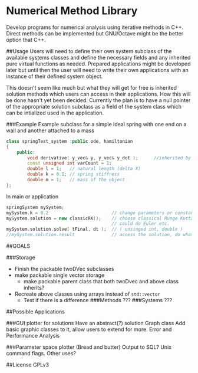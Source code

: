 Numerical Method Library 
============
Develop programs for numerical analysis using iterative methods in C++.  Direct methods can be implemented but GNU/Octave might be the better option that C++.

##Usage
Users will need to define their own system subclass of the available systems classes and define the necessary fields and any inherited pure virtual functions as needed.  Prepared applications might be developed later but until then the user will need to write their own applications with an instance of their defined system object.

This doesn't seem like much but what they will get for free is inherited solution methods which users can access in their applications.  How this will be done hasn't yet been decided.  Currently the plan is to have a null pointer of the appropriate solution subclass as a field of the system class which can be intialized used in the application.

###Example
Example subclass for a simple ideal spring with one end on a wall and another attached to a mass
```CPP
class springTest_system	:public ode, hamiltonian
{
	public:
		void derivative( y_vec& y, y_vec& y_dot );		//inherited by ODE needed for the solution
		const unsigned int varCount = 1;
		double l = 1;	// natural length (delta X)
		double k = 0.1; // spring stiffness
		double m = 1;	// mass of the object
};
```
In main or application
```CPP
springSystem mySystem;
mySystem.k = 0.2						// change parameters or constants
mySystem.solution = new classicRK();	// choose classical Runge Kutta method
										// could do Euler etc.
mySystem.solution.solve( tFinal, dt );	// ( unsinged int, double )
//mySystem.solution.result				// access the solution, do what you want with it
```

##GOALS

###Storage
- Finish the packable twoDVec subclasses 
- make packable single vector storage
	* make packable parent class that both twoDvec and above class inherits?
- Recreate above classes using arrays instead of `std::vector`
	* Test if there is a difference
###Methods 
???
###Systems
???

##Possible Applications

###GUI plotter for solutions
Have an abstract(?) solution Graph class
Add basic graphic classes to it, allow users to extend for more.
Error and Performance Analysis

###Parameter space plotter (Bread and butter)
Output to SQL?
Unix command flags.
Other uses?

##License
GPLv3
